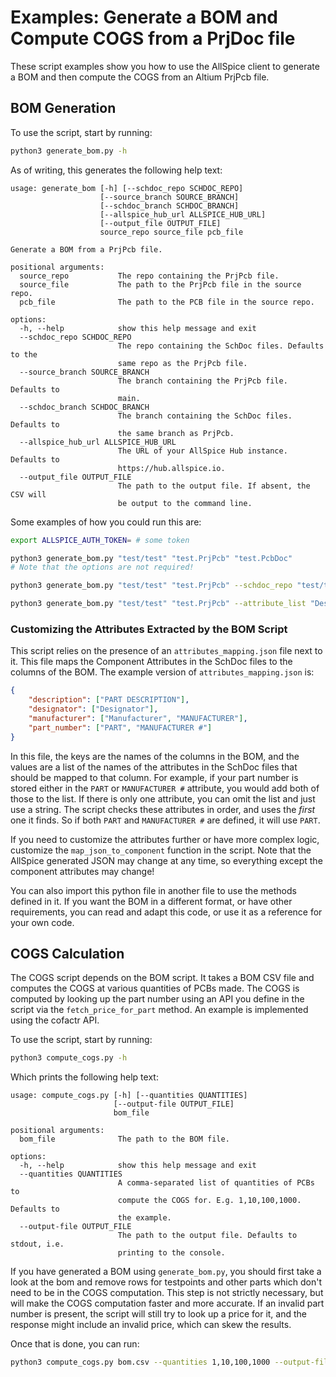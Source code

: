 # Examples: Generate a BOM and Compute COGS from a PrjDoc file

These script examples show you how to use the AllSpice client to generate a BOM
and then compute the COGS from an Altium PrjPcb file.

## BOM Generation

To use the script, start by running:

```bash
python3 generate_bom.py -h
```

As of writing, this generates the following help text:


```
usage: generate_bom [-h] [--schdoc_repo SCHDOC_REPO]
                    [--source_branch SOURCE_BRANCH]
                    [--schdoc_branch SCHDOC_BRANCH]
                    [--allspice_hub_url ALLSPICE_HUB_URL]
                    [--output_file OUTPUT_FILE]
                    source_repo source_file pcb_file

Generate a BOM from a PrjPcb file.

positional arguments:
  source_repo           The repo containing the PrjPcb file.
  source_file           The path to the PrjPcb file in the source repo.
  pcb_file              The path to the PCB file in the source repo.

options:
  -h, --help            show this help message and exit
  --schdoc_repo SCHDOC_REPO
                        The repo containing the SchDoc files. Defaults to the
                        same repo as the PrjPcb file.
  --source_branch SOURCE_BRANCH
                        The branch containing the PrjPcb file. Defaults to
                        main.
  --schdoc_branch SCHDOC_BRANCH
                        The branch containing the SchDoc files. Defaults to
                        the same branch as PrjPcb.
  --allspice_hub_url ALLSPICE_HUB_URL
                        The URL of your AllSpice Hub instance. Defaults to
                        https://hub.allspice.io.
  --output_file OUTPUT_FILE
                        The path to the output file. If absent, the CSV will
                        be output to the command line.
```

Some examples of how you could run this are:

```bash
export ALLSPICE_AUTH_TOKEN= # some token

python3 generate_bom.py "test/test" "test.PrjPcb" "test.PcbDoc"
# Note that the options are not required!

python3 generate_bom.py "test/test" "test.PrjPcb" --schdoc_repo "test/test_schdoc" --allspice_hub_url "https://my.selfhosted.example.org" --output_file bom.csv

python3 generate_bom.py "test/test" "test.PrjPcb" --attribute_list "Designator,Manufacturer" # Will only extract these two attributes
```

### Customizing the Attributes Extracted by the BOM Script

This script relies on the presence of an `attributes_mapping.json` file next to
it. This file maps the Component Attributes in the SchDoc files to the columns
of the BOM. The example version of `attributes_mapping.json` is:

```json
{
    "description": ["PART DESCRIPTION"],
    "designator": ["Designator"],
    "manufacturer": ["Manufacturer", "MANUFACTURER"],
    "part_number": ["PART", "MANUFACTURER #"]
}
```

In this file, the keys are the names of the columns in the BOM, and the values
are a list of the names of the attributes in the SchDoc files that should be
mapped to that column. For example, if your part number is stored either in the
`PART` or `MANUFACTURER #` attribute, you would add both of those to the list.
If there is only one attribute, you can omit the list and just use a string. The
script checks these attributes in order, and uses the _first_ one it finds. So
if both `PART` and `MANUFACTURER #` are defined, it will use `PART`.

If you need to customize the attributes further or have more complex logic,
customize the `map_json_to_component` function in the script. Note that the
AllSpice generated JSON may change at any time, so everything except the
component attributes may change!

You can also import this python file in another file to use the methods defined
in it. If you want the BOM in a different format, or have other requirements,
you can read and adapt this code, or use it as a reference for your own code.

## COGS Calculation

The COGS script depends on the BOM script. It takes a BOM CSV file and computes
the COGS at various quantities of PCBs made. The COGS is computed by looking up
the part number using an API you define in the script via the
`fetch_price_for_part` method. An example is implemented using the cofactr API.

To use the script, start by running:

```bash
python3 compute_cogs.py -h
```

Which prints the following help text:

```
usage: compute_cogs.py [-h] [--quantities QUANTITIES]
                       [--output-file OUTPUT_FILE]
                       bom_file

positional arguments:
  bom_file              The path to the BOM file.

options:
  -h, --help            show this help message and exit
  --quantities QUANTITIES
                        A comma-separated list of quantities of PCBs to
                        compute the COGS for. E.g. 1,10,100,1000. Defaults to
                        the example.
  --output-file OUTPUT_FILE
                        The path to the output file. Defaults to stdout, i.e.
                        printing to the console.
```

If you have generated a BOM using `generate_bom.py`, you should first take a
look at the bom and remove rows for testpoints and other parts which don't need
to be in the COGS computation. This step is not strictly necessary, but will
make the COGS computation faster and more accurate. If an invalid part number is
present, the script will still try to look up a price for it, and the response
might include an invalid price, which can skew the results.

Once that is done, you can run:

```bash
python3 compute_cogs.py bom.csv --quantities 1,10,100,1000 --output-file cogs.csv
```
